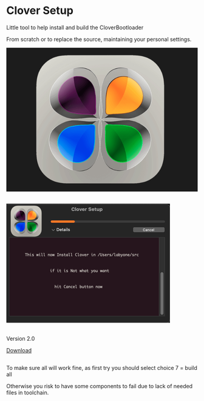 # Clover Setup
Little tool to help install and build the CloverBootloader

From scratch or to replace the source, maintaining your personal settings.

![img src](Image1.png)
##

![img src](image3.png)
##
Version 2.0

[Download](https://github.com/LAbyOne/Clover-Builder/raw/main/Clover_Setup.dmg)
##
To make sure all will work fine, as first try you should select choice 7 = build all

Otherwise you risk to have some components to fail due to lack of needed files in toolchain.
##

